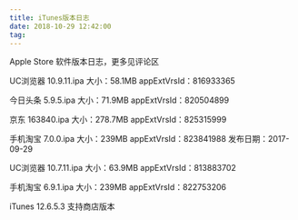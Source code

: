 ```yaml
---
title: iTunes版本日志
date: 2018-10-29 12:42:00
tag: 
---
```


Apple Store 软件版本日志，更多见评论区

UC浏览器 10.9.11.ipa 大小：58.1MB appExtVrsId：816933365

今日头条 5.9.5.ipa 大小：71.9MB appExtVrsId：820504899

京东 163840.ipa 大小：278.7MB appExtVrsId：825315999

手机淘宝 7.0.0.ipa 大小：239MB appExtVrsId：823841988 发布日期：2017-09-29

UC浏览器 10.7.11.ipa 大小：63.9MB appExtVrsId：813883702

手机淘宝 6.9.1.ipa 大小：239MB appExtVrsId：822753206

iTunes 12.6.5.3 支持商店版本
